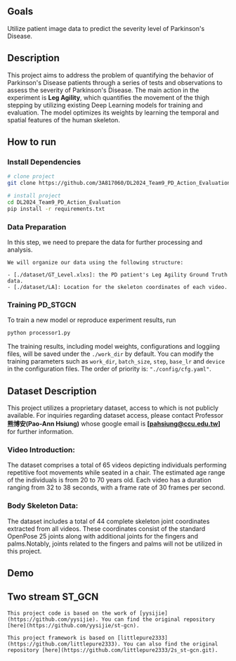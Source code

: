 ## Goals  
Utilize patient image data to predict the severity level of Parkinson's Disease.   

## Description   
This project aims to address the problem of quantifying the behavior of Parkinson's Disease patients through a series of tests and observations to assess the severity of Parkinson's Disease. The main action in the experiment is **Leg Agility**, which quantifies the movement of the thigh stepping by utilizing existing Deep Learning models for training and evaluation. The model optimizes its weights by learning the temporal and spatial features of the human skeleton.

## How to run   
### Install Dependencies   
```bash
# clone project   
git clone https://github.com/3A817060/DL2024_Team9_PD_Action_Evaluation.git

# install project
cd DL2024_Team9_PD_Action_Evaluation
pip install -r requirements.txt
 ```
### Data Preparation   
In this step, we need to prepare the data for further processing and analysis.
```
We will organize our data using the following structure:

- [./dataset/GT_Level.xlxs]: the PD patient's Leg Agility Ground Truth data.
- [./dataset/LA]: Location for the skeleton coordinates of each video.
 ```   
 ### Training PD_STGCN
 To train a new model or reproduce experiment results, run 
 ```python
python processor1.py
```
The training results, including model weights, configurations and loggiing files, will be saved under the `./work_dir` by default.
You can modify the training parameters such as `work_dir`, `batch_size`, `step`, `base_lr` and `device` in the configuration files. The order of priority is: `"./config/cfg.yaml"`.

## Dataset Description

This project utilizes a proprietary dataset, access to which is not publicly available. For inquiries regarding dataset access, please contact Professor **熊博安(Pao-Ann Hsiung)** whose google email is **[pahsiung@ccu.edu.tw]** for further information.

### Video Introduction:
The dataset comprises a total of 65 videos depicting individuals performing repetitive foot movements while seated in a chair. The estimated age range of the individuals is from 20 to 70 years old. Each video has a duration ranging from 32 to 38 seconds, with a frame rate of 30 frames per second.

### Body Skeleton Data:
The dataset includes a total of 44 complete skeleton joint coordinates extracted from all videos. These coordinates consist of the standard OpenPose 25 joints along with additional joints for the fingers and palms.Notably, joints related to the fingers and palms will not be utilized in this project.

## Demo

## Two stream ST_GCN
```
This project code is based on the work of [yysijie](https://github.com/yysijie). You can find the original repository [here](https://github.com/yysijie/st-gcn).
```
```
This project framework is based on [littlepure2333](https://github.com/littlepure2333). You can also find the original repository [here](https://github.com/littlepure2333/2s_st-gcn.git).
```

